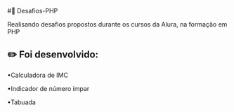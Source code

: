 #:elephant: Desafios-PHP

Realisando desafios propostos durante os cursos da Alura, na formação em PHP

## :pencil2: Foi desenvolvido:

•Calculadora de IMC

•Indicador de número impar

•Tabuada
